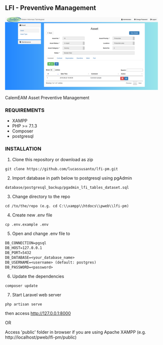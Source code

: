 ## LFI - Preventive Management

![Image of LFI-PM](https://github.com/lucassusanto/lfi-pm/blob/lucas/public/images/sample.png)

CalemEAM Asset Preventive Management


### REQUIREMENTS

- XAMPP
- PHP >= 7.1.3
- Composer
- postgresql


### INSTALLATION

1. Clone this repository or download as zip

```
git clone https://github.com/lucassusanto/lfi-pm.git
```

2. Import database in path below to postgresql using pgAdmin

```
database/postgresql_backup/pgadmin_lfi_tables_dataset.sql
```

3. Change directory to the repo

```
cd /to/the/repo (e.g. cd C:\\xampp\\htdocs\\pweb\\lfi-pm)
```

4. Create new .env file

```
cp .env.example .env
```

5. Open and change .env file to

```
DB_CONNECTION=pgsql
DB_HOST=127.0.0.1
DB_PORT=5432
DB_DATABASE=<your_database_name>
DB_USERNAME=<username> (default: postgres)
DB_PASSWORD=<password>
```

6. Update the dependencies

```
composer update
```

7. Start Laravel web server

```
php artisan serve
```

then access http://127.0.0.1:8000

OR

Access 'public' folder in browser if you are using Apache XAMPP (e.g. http://localhost/pweb/lfi-pm/public)